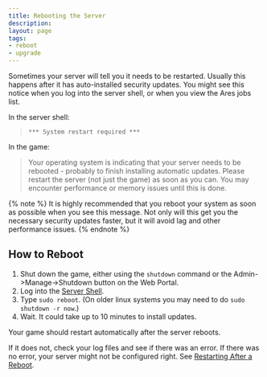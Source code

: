 ```yaml
---
title: Rebooting the Server
description: 
layout: page
tags:
- reboot
- upgrade
---
```


Sometimes your server will tell you it needs to be restarted.  Usually this happens after it has auto-installed security updates.  You might see this notice when you log into the server shell, or when you view the Ares jobs list.

In the server shell:

> `*** System restart required ***`

In the game:

> Your operating system is indicating that your server needs to be rebooted - probably to finish installing automatic updates.  Please restart the server (not just the game) as soon as you can.  You may encounter performance or memory issues until this is done.

{% note %} 
It is highly recommended that you reboot your system as soon as possible when you see this message.  Not only will this get you the necessary security updates faster, but it will avoid lag and other performance issues.
{% endnote %}

## How to Reboot

1. Shut down the game, either using the `shutdown` command or the Admin->Manage->Shutdown button on the Web Portal.
2. Log into the [Server Shell](/tutorials/install/server-shell.html).
3. Type `sudo reboot`.  (On older linux systems you may need to do `sudo shutdown -r now`.)
4. Wait.  It could take up to 10 minutes to install updates.

Your game should restart automatically after the server reboots. 

If it does not, check your log files and see if there was an error. If there was no error, your server might not be configured right.  See [Restarting After a Reboot](/tutorials/manage/restart-after-reboot.html).